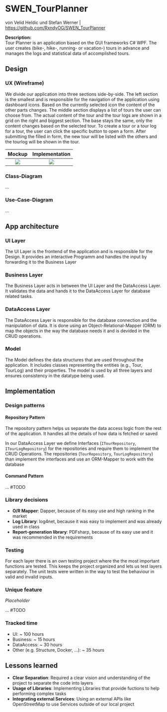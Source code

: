 # SWEN_TourPlanner
von Velid Heldic und Stefan Werner | https://github.com/RxndyOG/SWEN_TourPlanner

**Description:** \
Tour Planner is an application based on the GUI frameworks C# WPF. The user creates (bike-, hike-, running- or vacation-) tours in advance and manages the logs and statistical data of accomplished tours.

## Design
### UX (Wireframe)
We divide our application into three sections side-by-side. The left section is the smallest and is responsible for the navigation of the application using dashboard icons. Based on the currently selected icon the content of the other parts changes.
The middle section displays a list of tours the user can choose from. The actual content of the tour and the tour logs are shown in a grid on the right and biggest section. The base stays the same, only the content changes based on the selected tour. 
To create a tour or a tour log for a tour, the user can click the specific button to open a form. After submitting the filled in form, the new tour will be listed with the others and the tourlog will be shown in the tour. 

Mockup             |  Implementation
:-------------------------:|:-------------------------:
![](https://github.com/user-attachments/assets/a356565c-e6b5-4230-bcf7-0338b4df4dfc) | ![](https://github.com/user-attachments/assets/e72db8e2-ad53-42dc-a3c8-ac4849a51294)

### Class-Diagram
...

### Use-Case-Diagram
...

## App architecture
### UI Layer
The UI Layer is the frontend of the application and is responsible for the Design. It provides an interactive Programm and handles the input by forwarding it to the Business Layer 

### Business Layer
The Business Layer acts in between the UI Layer and the DataAccess Layer. It validates the data and hands it to the DataAccess Layer for database related tasks.

### DataAccess Layer
The DataAccess Layer is responsible for the database connection and the manipulation of data. It is done using an Object-Relational-Mapper (ORM) to map the objects in the way the database needs it and is devided in the CRUD operations.

### Model
The Model defines the data structures that are used throughout the application. It includes classes representing the entities (e.g., Tour, TourLog) and their properties. The model is used by all three layers and ensures consistency in the datatype being used.

## Implementation
### Design patterns
#### Repository Pattern
The repository pattern helps us separate the data access logic from the rest of the application. It handles all the details of how data is fetched or saved

In our DataAccess Layer we define Interfaces (`ITourRepository`, `ITourLogRepository`) for the repositories and require them to implement the CRUD Operations. The repositories (`TourRepository`, `TourLogRepository`) than implement the interfaces and use an ORM-Mapper to work with the database

#### Command Pattern
... #TODO

### Library decisions
* **O/R Mapper**: Dapper, because of its easy use and high ranking in the market
* **Log Library**: log4net, because it was easy to implement and was already used in class
* **Report-generation library**: PDFsharp, because of its easy use and it was recommended in the requirements


### Testing
For each layer there is an own testing project where the the most important functions are tested. This keeps the project organized and lets us test layers separately. The unit tests were written in the way to test the behaviour in valid and invalid inputs. 

### Unique feature
*Placeholder*

... #TODO

### Tracked time
* UI: ~ 100 hours
* Business: ~ 15 hours
* DataAccess: ~ 30 hours
* Other (e.g. Structure, Docker, ...): ~ 35 hours

## Lessons learned
* **Clear Separation**: Required a clear vision and understanding of the project to separate the code into layers
* **Usage of Libraries**: Implementing Libraries that provide fuctions to help performing complex tasks
* **Integrating external Services**: Using an external APIs like OpenStreetMap to use Services outside of our local project
